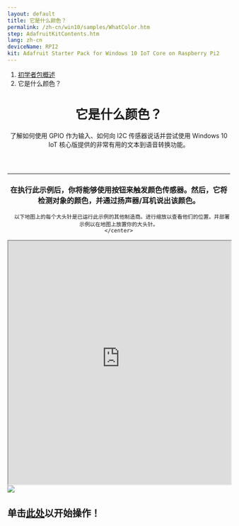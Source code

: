 ```yaml
---
layout: default
title: 它是什么颜色？
permalink: /zh-cn/win10/samples/WhatColor.htm
step: AdafruitKitContents.htm
lang: zh-cn
deviceName: RPI2
kit: Adafruit Starter Pack for Windows 10 IoT Core on Raspberry Pi2
---
```


<div class="row">
  <div class="col-xs-24">
    <ol class="breadcrumb">
      <li><a href="{{site.baseurl}}/{{page.lang}}/AdafruitMakerKit.htm">初学者包概述</a></li>
      <li class="active">它是什么颜色？</li>
    </ol>
    <header class="page-title-header">
      <h1 class="page-title">它是什么颜色？</h1>
      <div class="page-subtitle">了解如何使用 GPIO 作为输入、如何向 I2C 传感器说话并尝试使用 Windows 10 IoT 核心版提供的非常有用的文本到语音转换功能。</div>
    </header>
  </div>
</div>

<hr/>

<div class="row">
  <div class="col-xs-24">
    <center>
      <h3>在执行此示例后，你将能够使用按钮来触发颜色传感器。然后，它将检测对象的颜色，并通过扬声器/耳机说出该颜色。</h3>
      
      以下地图上的每个大头针是已运行此示例的其他制造商。进行缩放以查看他们的位置，并部署示例以在地图上放置你的大头针。
    </center>
  </div>
</div>

<iframe class="maker-kit" src="https://adafruitsample.azurewebsites.net/cardViewer?lesson=205" width="100%" height="550px" scrolling="no"></iframe>

<div class="row projectRow">
  <div class="col-md-12 col-xs-24">
    <img src="{{site.baseurl}}/Resources/images/AdafruitStarterPack/WhatColor.jpg">
  </div>
  <div class="col-md-12 col-xs-24">
    <h2 class="text-center thin-header">单击<a target="_blank" href="https://www.hackster.io/windows-iot/what-color-is-it">此处</a>以开始操作！</h2>
  </div>
</div>



